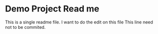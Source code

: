 # Demo Project Read me 

This is a single readme file. I want to do the edit on this file This line need not to be commited.

